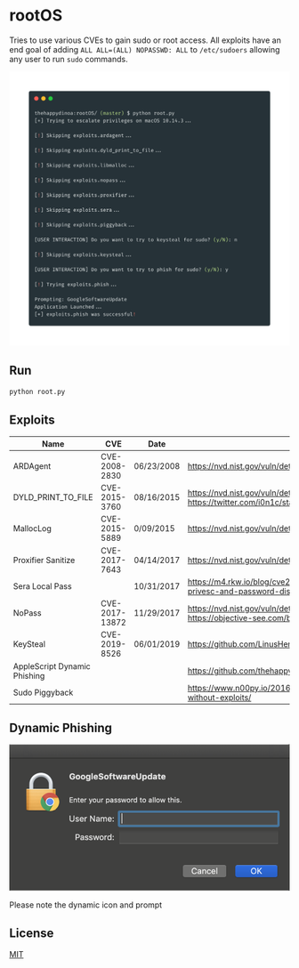 # rootOS

Tries to use various CVEs to gain sudo or root access. All exploits have an end goal of adding `ALL ALL=(ALL) NOPASSWD: ALL` to `/etc/sudoers` allowing any user to run `sudo` commands.

![screenshot](docs/screenshot.png)

## Run

```bash
python root.py
```

## Exploits

| Name                         | CVE            | Date       | Link(s)                                                                                                |
| ---------------------------- | -------------- | ---------- | ------------------------------------------------------------------------------------------------------ |
| ARDAgent                     | CVE-2008-2830  | 06/23/2008 | <https://nvd.nist.gov/vuln/detail/CVE-2008-2830>                                                       |
| DYLD_PRINT_TO_FILE           | CVE-2015-3760  | 08/16/2015 | <https://nvd.nist.gov/vuln/detail/CVE-2015-3760> <https://twitter.com/i0n1c/status/623727538234368000> |
| MallocLog                    | CVE-2015-5889  | 0/09/2015  | <https://nvd.nist.gov/vuln/detail/CVE-2015-5889>                                                       |
| Proxifier Sanitize           | CVE-2017-7643  | 04/14/2017 | <https://nvd.nist.gov/vuln/detail/CVE-2017-7643>                                                       |
| Sera Local Pass              |                | 10/31/2017 | <https://m4.rkw.io/blog/cve201715918-sera-12-local-root-privesc-and-password-disclosure.html>          |
| NoPass                       | CVE-2017-13872 | 11/29/2017 | <https://nvd.nist.gov/vuln/detail/CVE-2017-13872> <https://objective-see.com/blog/blog_0x24.html>      |
| KeySteal                     | CVE-2019-8526  | 06/01/2019 | <https://github.com/LinusHenze/Keysteal>                                                               |
| AppleScript Dynamic Phishing |                |            | <https://github.com/thehappydinoa/rootOS/blob/master/apps.json>                                        |
| Sudo Piggyback               |                |            | <https://www.n00py.io/2016/10/privilege-escalation-on-os-x-without-exploits/>                          |

## Dynamic Phishing

![phishing](docs/phishing.png)

Please note the dynamic icon and prompt

## License

[MIT](LICENSE)

